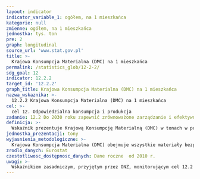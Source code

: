 ```yaml
---
layout: indicator
indicator_variable_1: ogółem, na 1 mieszkańca
kategorie: null
zmienne: ogółem, na 1 mieszkańca
jednostka: tys. ton
pre: 2
graph: longitudinal
source_url: 'www.stat.gov.pl'
title: >-
  Krajowa Konsumpcja Materialna (DMC) na 1 mieszkańca
permalink: /statistics_glob/12-2-2/
sdg_goal: 12
indicator: 12.2.2
target_id: '12.2.2'
graph_title: Krajowa Konsumpcja Materialna (DMC) na 1 mieszkańca
nazwa_wskaznika: >-
  12.2.2 Krajowa Konsumpcja Materialna (DMC) na 1 mieszkańca
cel: >-
  cel 12. Odpowiedzialna konsumpcja i produkcja
zadanie: 12.2 Do 2030 roku zapewnić zrównoważone zarządzanie i efektywne zużycie zasobów naturalnych
definicja: >-
  Wskaźnik prezentuje Krajową Konsumpcję Materialną (DMC) w tonach w przeliczeniu na 1 mieszkańca
jednostka_prezentacji: tony
wyjasnienia_metodologiczne: >-
  Krajowa Konsumpcja Materialna (DMC) obejmuje wszystkie materiały bezposrednio zużyte w procesach ekonomicznych na potrzeby gospodarki. Stanowi sumę materiałó pozyskanych na terytorium kraju oraz z importu pomniejszoną o materiały wysłane na eksport.Wskaźnik Krajowej Konsumpcji Materialnej (DMC) wyznacza się w oparciu o Ogólnogospodarcze Rachunki Przepływów Materialnych (EW-MFA, Economy-wide Material Flow Accounts), czyli spójne zestawienia całkowitych nakładów materialnych wchodzących do gospodarek narodowych, zmian poziomu zapasów materialnych w gospodarce oraz wpływów materialnych do innych gospodarek albo do środowiska.Dane w tablicach EW-MFA, w jednostkach masy, tworzy się dla następujacych elementów składowych: Biomasa i produkty z biomasy Rudy i koncentraty metali, surowe i przetworzone Minerały niemetaliczne, surowe i przetworzone Kopalne surowce energetyczne / nośniki energii, surowe i przetworzone Inne produkty Odpady przywożone w celu ostatecznego przetworzenia i usunięcia
zrodlo_danych: Eurostat
czestotliwosc_dostępnosc_danych: Dane roczne  od 2010 r.
uwagi: >-
  Wskaźnikiem zasadniczym, przyjętym przez ONZ, monitorującym cel 12.2 Agendy 2030, jest wskaźnik 12.2.2 Krajowa Konsumpcja Materialna (DMC), Krajowa Konsumpcja Materialna (DMC) na 1 mieszkańca oraz Krajowa Konsumpcja Materialna (DMC) w relacji do PKB.
---
```

